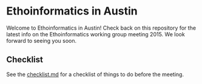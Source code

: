 # Ethoinformatics in Austin

Welcome to Ethoinformatics in Austin! Check back on this repository for the latest info on the Ethoinformatics working group meeting 2015. We look forward to seeing you soon.

## Checklist
See the [checklist.md](checklist.md) for a checklist of things to do before the meeting.
